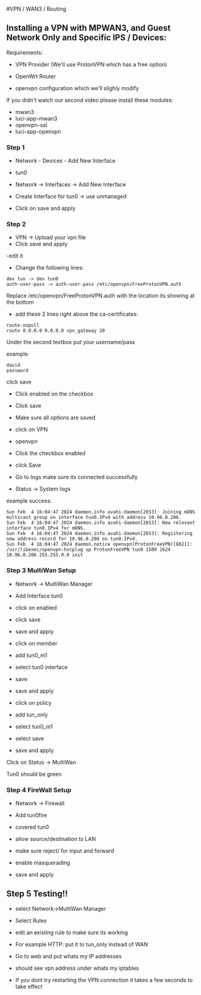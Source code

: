 #VPN / WAN3 / Routing

## Installing a VPN with MPWAN3, and Guest Network Only and Specific IPS / Devices:


Requirements:


 - VPN Provider (We'll use ProtonVPN which has a free option)
  
- OpenWrt Router

- openvpn configuration which we'll slighly modify



If you didn't watch our second video please install these modules:


- mwan3
- luci-app-mwan3
- openvpn-ssl
- luci-app-openvpn


### Step 1

- Network - Devices - Add New Interface
- tun0

- Network -> Interfaces -> Add New Interface
- Create Interface for tun0 -> use unmanaged

- Click on save and apply

### Step 2 


- VPN -> Upload your vpn file
- Click save and apply

-edit it


- Change the following lines:

```
dev tun -> dev tun0
auth-user-pass -> auth-user-pass /etc/openvpn/FreeProtonVPN.auth
```

Replace /etc/openvpn/FreeProtonVPN.auth with the location its showing at the bottom

- add these 2 lines right above the ca-certificates:

```
route-nopull
route 0.0.0.0 0.0.0.0 vpn_gateway 20
```

Under the second textbox
put your username/pass

example:

```
david
password
```

click save


- Click enabled on the checkbox

- Click save

- Make sure all options are saved

- click on VPN
- openvpn

- Click the checkbox enabled
- click Save

- Go to logs make sure its connected successfully
- Status -> System logs


example success:

```
Sun Feb  4 16:04:47 2024 daemon.info avahi-daemon[2653]: Joining mDNS multicast group on interface tun0.IPv4 with address 10.96.0.206.
Sun Feb  4 16:04:47 2024 daemon.info avahi-daemon[2653]: New relevant interface tun0.IPv4 for mDNS.
Sun Feb  4 16:04:47 2024 daemon.info avahi-daemon[2653]: Registering new address record for 10.96.0.206 on tun0.IPv4.
Sun Feb  4 16:04:47 2024 daemon.notice openvpn(ProtonFreeVPN)[8821]: /usr/libexec/openvpn-hotplug up ProtonFreeVPN tun0 1500 1624 10.96.0.206 255.255.0.0 init

```

### Step 3 MultiWan Setup

- Network -> MultiWan Manager

- Add Interface tun0
- click on enabled
- click save
- save and apply
- click on member
- add tun0_m1
- select tun0 interface
- save
- save and apply
- click on policy
- add tun_only
- select tun0_m1
- select save
- save and apply

Click on Status -> MultiWan


Tun0 should be green



### Step 4 FireWall Setup

- Network -> Firewall

- Add tun0fire
- covered tun0
- allow source/destination to LAN
- make sure reject/ for input and forward
- enable masquerading
- save and apply

## Step 5 Testing!!


- select Network->MultiWan Manager
- Select Rules
- edit an existing rule to make sure its working
- For example HTTP:
put it to tun_only instead of WAN

- Go to web and put whats my IP addresses
- should see vpn address under whats my iptables

- If you dont try restarting the VPN connection it takes a few 
seconds to take effect
